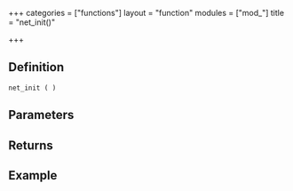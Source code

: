 +++
categories = ["functions"]
layout = "function"
modules = ["mod_"]
title = "net_init()"

+++

## Definition

    net_init ( )

## Parameters

## Returns

## Example
